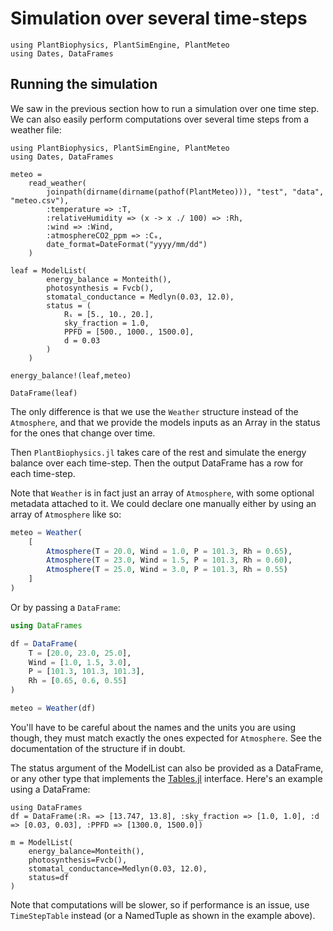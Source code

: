 # Simulation over several time-steps

```@setup usepkg
using PlantBiophysics, PlantSimEngine, PlantMeteo
using Dates, DataFrames

```

## Running the simulation

We saw in the previous section how to run a simulation over one time step. We can also easily perform computations over several time steps from a weather file:

```@example usepkg
using PlantBiophysics, PlantSimEngine, PlantMeteo
using Dates, DataFrames

meteo =
    read_weather(
        joinpath(dirname(dirname(pathof(PlantMeteo))), "test", "data", "meteo.csv"),
        :temperature => :T,
        :relativeHumidity => (x -> x ./ 100) => :Rh,
        :wind => :Wind,
        :atmosphereCO2_ppm => :Cₐ,
        date_format=DateFormat("yyyy/mm/dd")
    )

leaf = ModelList(
        energy_balance = Monteith(),
        photosynthesis = Fvcb(),
        stomatal_conductance = Medlyn(0.03, 12.0),
        status = (
            Rₛ = [5., 10., 20.],
            sky_fraction = 1.0,
            PPFD = [500., 1000., 1500.0],
            d = 0.03
        )
    )

energy_balance!(leaf,meteo)

DataFrame(leaf)
```

The only difference is that we use the `Weather` structure instead of the `Atmosphere`, and that we provide the models inputs as an Array in the status for the ones that change over time.

Then `PlantBiophysics.jl` takes care of the rest and simulate the energy balance over each time-step. Then the output DataFrame has a row for each time-step.

Note that `Weather` is in fact just an array of `Atmosphere`, with some optional metadata attached to it. We could declare one manually either by using an array of `Atmosphere` like so:

```julia
meteo = Weather(
    [
        Atmosphere(T = 20.0, Wind = 1.0, P = 101.3, Rh = 0.65),
        Atmosphere(T = 23.0, Wind = 1.5, P = 101.3, Rh = 0.60),
        Atmosphere(T = 25.0, Wind = 3.0, P = 101.3, Rh = 0.55)
    ]
)
```

Or by passing a `DataFrame`:

```julia
using DataFrames

df = DataFrame(
    T = [20.0, 23.0, 25.0],
    Wind = [1.0, 1.5, 3.0],
    P = [101.3, 101.3, 101.3],
    Rh = [0.65, 0.6, 0.55]
)

meteo = Weather(df)
```

You'll have to be careful about the names and the units you are using though, they must match exactly the ones expected for `Atmosphere`. See the documentation of the structure if in doubt.

The status argument of the ModelList can also be provided as a DataFrame, or any other type that implements the [Tables.jl](https://github.com/JuliaData/Tables.jl) interface. Here's an example using a DataFrame:

```@example usepkg
using DataFrames
df = DataFrame(:Rₛ => [13.747, 13.8], :sky_fraction => [1.0, 1.0], :d => [0.03, 0.03], :PPFD => [1300.0, 1500.0])

m = ModelList(
    energy_balance=Monteith(),
    photosynthesis=Fvcb(),
    stomatal_conductance=Medlyn(0.03, 12.0),
    status=df
)
```

Note that computations will be slower, so if performance is an issue, use
`TimeStepTable` instead (or a NamedTuple as shown in the example above).